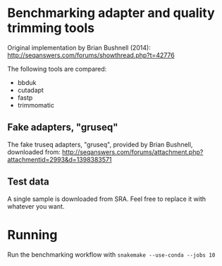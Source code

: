 # Benchmarking adapter and quality trimming tools
Original implementation by Brian Bushnell (2014): 
http://seqanswers.com/forums/showthread.php?t=42776

The following tools are compared:

 - bbduk
 - cutadapt
 - fastp
 - trimmomatic

## Fake adapters, "gruseq"
The fake truseq adapters, "gruseq", provided by Brian Bushnell, downloaded from: 
http://seqanswers.com/forums/attachment.php?attachmentid=2993&d=1398383571

## Test data
A single sample is downloaded from SRA. Feel free to replace it with whatever
you want. 

# Running
Run the benchmarking workflow with `snakemake --use-conda --jobs 10`
